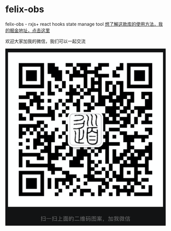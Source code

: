 # felix-obs
felix-obs - rxjs+ react hooks  state manage tool
[想了解这款库的使用方法，我的掘金地址，点击这里](https://juejin.cn/post/6959899164859711519)

欢迎大家加我的微信，我们可以一起交流

![FelixWechat](https://github.com/tanghui315/felix-obs/raw/master/Felix-weixin.png)
